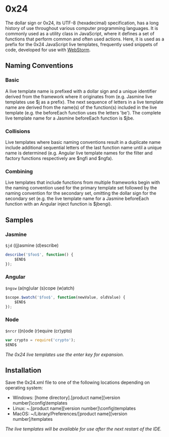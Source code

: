 0x24
====

The dollar sign or 0x24, its UTF-8 (hexadecimal) specification, has a long history of use throughout various computer programming languages. It is commonly used as a utility class in JavaScript, where it defines a set of functions that perform common and often used actions. Here, it is used as a prefix for the 0x24 JavaScript live templates, frequently used snippets of code, developed for use with [WebStorm](http://www.jetbrains.com/webstorm/).

Naming Conventions
------------------

### Basic

A live template name is prefixed with a dollar sign and a unique identifier derived from the framework where it originates from (e.g. Jasmine live templates use $j as a prefix). The next sequence of letters in a live template name are derived from the name(s) of the function(s) included in the live template (e.g. the beforeEach function uses the letters 'be'). The complete live template name for a Jasmine beforeEach function is $jbe.

### Collisions

Live templates where basic naming conventions result in a duplicate name include additional sequential letters of the last function name until a unique name is determined (e.g. Angular live template names for the filter and factory functions respectively are $ngfi and $ngfa).

### Combining

Live templates that include functions from multiple frameworks begin with the naming convention used for the primary template set followed by the naming convention for the secondary set, omitting the dollar sign for the secondary set (e.g. the live template name for a Jasmine beforeEach function with an Angular inject function is $jbengi).

Samples
------

### Jasmine

`$jd` ((j)asmine (d)escribe)

```JavaScript
describe('$foo$', function() {
    $END$
});
```

### Angular

`$ngsw` (a(ng)ular (s)cope (w)atch)

```JavaScript
$scope.$watch('$foo$', function(newValue, oldValue) {
    $END$
});
```

### Node

`$nrcr` ((n)ode (r)equire (cr)ypto)

```JavaScript
var crypto = require('crypto');
$END$
```

*The 0x24 live templates use the enter key for expansion.*

Installation
------------

Save the 0x24.xml file to one of the following locations depending on operating system:

+ Windows: [home directory]\.[product name][version number]\config\templates
+ Linux: ~\.[product name][version number]\config\templates
+ MacOS: ~/Library/Preferences/[product name][version number]/templates

*The live templates will be available for use after the next restart of the IDE.*
